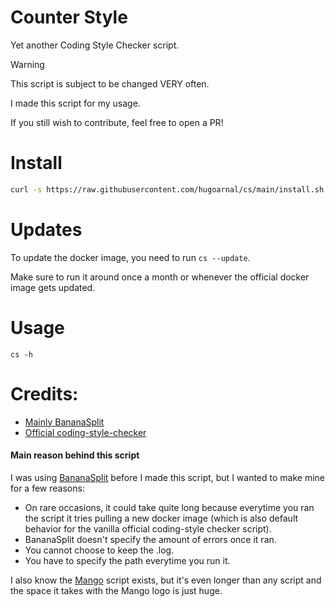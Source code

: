 # Counter Style
Yet another Coding Style Checker script.

> [!WARNING]
> This script is subject to be changed VERY often.
>
> I made this script for my usage.
>
> If you still wish to contribute, feel free to open a PR!

# Install

```sh
curl -s https://raw.githubusercontent.com/hugoarnal/cs/main/install.sh | sh
```

# Updates
To update the docker image, you need to run `cs --update`.

Make sure to run it around once a month or whenever the official docker image gets updated.

# Usage

```
cs -h
```

# Credits:
- [Mainly BananaSplit](https://github.com/Ardorax/BananaSplit/)
- [Official coding-style-checker](https://github.com/Epitech/coding-style-checker)

#### Main reason behind this script
I was using [BananaSplit](https://github.com/Ardorax/BananaSplit/) before I made this script, but I wanted to make mine for a few reasons:

- On rare occasions, it could take quite long because everytime you ran the script it tries pulling a new docker image (which is also default behavior for the vanilla official coding-style checker script).
- BananaSplit doesn't specify the amount of errors once it ran.
- You cannot choose to keep the .log.
- You have to specify the path everytime you run it.

I also know the [Mango](https://github.com/Clement-Z4RM/Mango/) script exists, but it's even longer than any script and the space it takes with the Mango logo is just huge.
